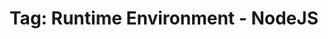 ---
layout: portfolio
title: 'Tag: Runtime Environment - NodeJS'
permalink: /portfolio/tags/rte/nodejs
type: tag
uid: nodejs
pagination:
    enabled: true
    tag: [nodejs]
---